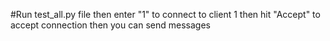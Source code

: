 #Run test_all.py file then enter "1" to connect to client 1 then hit "Accept" to accept connection then you can send messages